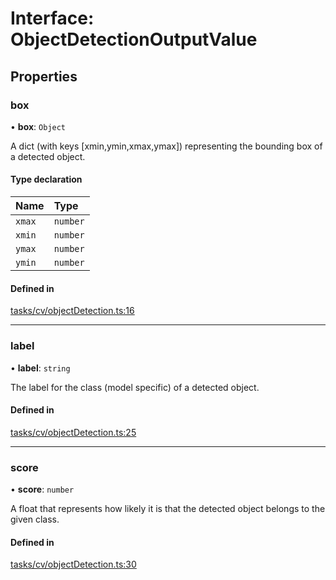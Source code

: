 # Interface: ObjectDetectionOutputValue

## Properties

### box

• **box**: `Object`

A dict (with keys [xmin,ymin,xmax,ymax]) representing the bounding box of a detected object.

#### Type declaration

| Name | Type |
| :------ | :------ |
| `xmax` | `number` |
| `xmin` | `number` |
| `ymax` | `number` |
| `ymin` | `number` |

#### Defined in

[tasks/cv/objectDetection.ts:16](https://github.com/huggingface/huggingface.js/blob/main/packages/inference/src/tasks/cv/objectDetection.ts#L16)

___

### label

• **label**: `string`

The label for the class (model specific) of a detected object.

#### Defined in

[tasks/cv/objectDetection.ts:25](https://github.com/huggingface/huggingface.js/blob/main/packages/inference/src/tasks/cv/objectDetection.ts#L25)

___

### score

• **score**: `number`

A float that represents how likely it is that the detected object belongs to the given class.

#### Defined in

[tasks/cv/objectDetection.ts:30](https://github.com/huggingface/huggingface.js/blob/main/packages/inference/src/tasks/cv/objectDetection.ts#L30)
